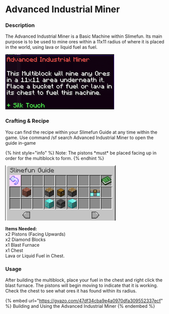 # Advanced Industrial Miner

### Description

The Advanced Industrial Miner is a Basic Machine within Slimefun.  Its main purpose is to be used to mine ores within a 11x11 radius of where it is placed in the world, using lava or liquid fuel as fuel.

![](<../../../../.gitbook/assets/image (288) (1).png>)

### Crafting & Recipe

You can find the recipe within your Slimefun Guide at any time within the game.  Use command /sf search Advanced Industrial Miner to open the guide in-game

{% hint style="info" %}
Note:  The pistons \*must\* be placed facing up in order for the multiblock to form.
{% endhint %}

![](<../../../../.gitbook/assets/image (293) (1).png>)

**Items Needed:**\
x2 Pistons (Facing Upwards)\
x2 Diamond Blocks\
x1 Blast Furnace\
x1 Chest\
Lava or Liquid Fuel in Chest.

### Usage

After building the multiblock, place your fuel in the chest and right click the blast furnace.  The pistons will begin moving to indicate that it is working.  Check the chest to see what ores it has found within its radius.

{% embed url="https://gyazo.com/47df34cba9e4a0970dfa309552337ecf" %}
Building and Using the Advanced Industrial Miner
{% endembed %}
